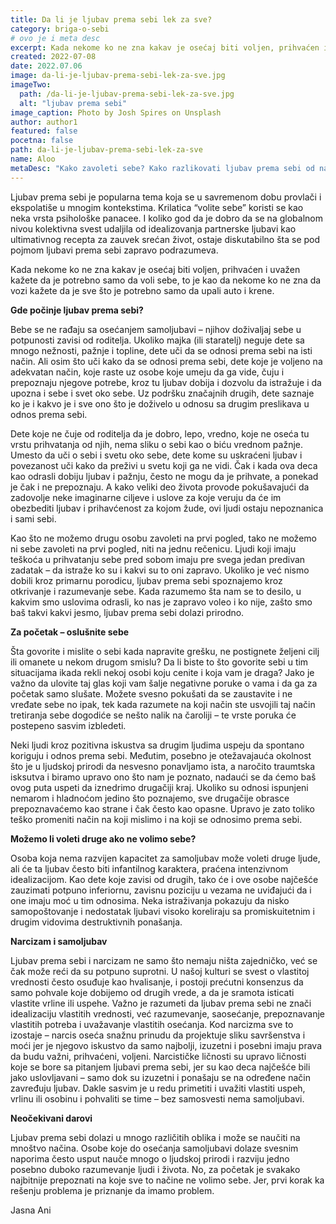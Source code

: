 ```yaml
---
title: Da li je ljubav prema sebi lek za sve?
category: briga-o-sebi
# ovo je i meta desc
excerpt: Kada nekome ko ne zna kakav je osećaj biti voljen, prihvaćen i uvažen kažete da je potrebno samo da voli sebe, to je kao da nekome ko ne zna da vozi kažete da je sve što je potrebno samo da upali auto i krene.
created: 2022-07-08
date: 2022.07.06
image: da-li-je-ljubav-prema-sebi-lek-za-sve.jpg
imageTwo:
  path: /da-li-je-ljubav-prema-sebi-lek-za-sve.jpg
  alt: "ljubav prema sebi"
image_caption: Photo by Josh Spires on Unsplash
author: author1
featured: false
pocetna: false
path: da-li-je-ljubav-prema-sebi-lek-za-sve
name: Aloo
metaDesc: "Kako zavoleti sebe? Kako razlikovati ljubav prema sebi od narcizma? Upoznajte sebe i doživite ljubav prema sebi. Neke od odgovora naći ćete u ovom tekstu."
---
```


Ljubav prema sebi je popularna tema koja se u savremenom dobu provlači i ekspolatiše u mnogim kontekstima. Krilatica “volite sebe” koristi se kao neka vrsta psihološke panacee. I koliko god da je dobro da se na globalnom nivou kolektivna svest udaljila od idealizovanja partnerske ljubavi kao  ultimativnog recepta za zauvek srećan život, ostaje diskutabilno šta se pod pojmom ljubavi prema sebi zapravo podrazumeva.

Kada nekome ko ne zna kakav je osećaj biti voljen, prihvaćen i uvažen kažete da je potrebno samo da voli sebe, to je kao da nekome ko ne zna da vozi kažete da je sve što je potrebno samo da upali auto i krene.

**Gde počinje ljubav prema sebi?**

Bebe se ne rađaju sa osećanjem samoljubavi – njihov doživaljaj sebe u potpunosti zavisi od roditelja. Ukoliko majka (ili staratelj) neguje dete sa mnogo nežnosti, pažnje i topline, dete uči da se odnosi prema sebi na isti način. Ali osim što uči kako da se odnosi prema sebi, dete koje je voljeno na adekvatan način, koje raste uz osobe koje umeju da ga vide, čuju i prepoznaju njegove potrebe, kroz tu ljubav dobija i dozvolu da istražuje i da upozna i sebe i svet oko sebe. Uz podršku značajnih drugih, dete saznaje ko je i kakvo je i sve ono što je doživelo u odnosu sa drugim preslikava u odnos prema sebi. 

Dete koje ne čuje od roditelja da je dobro, lepo, vredno, koje ne oseća tu vrstu prihvatanja od njih, nema sliku o sebi kao o biću vrednom pažnje. Umesto da uči o sebi i svetu oko sebe, dete kome su uskraćeni ljubav i povezanost uči kako da preživi u svetu koji ga ne vidi. Čak i kada ova deca kao odrasli dobiju ljubav i pažnju, često ne mogu da je prihvate, a ponekad je čak i ne prepoznaju. A kako veliki deo života provode pokušavajući da zadovolje neke imaginarne ciljeve i uslove za koje veruju da će im obezbediti ljubav i prihavćenost za kojom žude, ovi ljudi ostaju nepoznanica i sami sebi. 

Kao što ne možemo drugu osobu zavoleti na prvi pogled, tako ne možemo ni sebe zavoleti na prvi pogled, niti na jednu rečenicu. Ljudi koji imaju teškoća u prihvatanju sebe pred sobom imaju pre svega jedan predivan zadatak – da istraže ko su i kakvi su to oni zapravo. Ukoliko je već nismo dobili kroz primarnu porodicu, ljubav prema sebi spoznajemo kroz otkrivanje i razumevanje sebe. Kada razumemo šta nam se to desilo, u kakvim smo uslovima odrasli, ko nas je zapravo voleo i ko nije, zašto smo baš takvi kakvi jesmo, ljubav prema sebi dolazi prirodno.

**Za početak – oslušnite sebe**

Šta govorite i mislite o sebi kada napravite grešku, ne postignete željeni cilj ili omanete u nekom drugom smislu? Da li biste to što govorite sebi u tim situacijama ikada rekli nekoj osobi koju cenite i koja vam je draga? Jako je važno da ulovite taj glas koji vam šalje negativne poruke o vama i da ga za početak samo slušate. Možete svesno pokušati da se zaustavite i ne vređate sebe no ipak, tek kada razumete na koji način ste usvojili taj način tretiranja sebe dogodiće se nešto nalik na čaroliji – te vrste poruka će postepeno sasvim izbledeti. 

Neki ljudi kroz pozitivna iskustva sa drugim ljudima uspeju da spontano koriguju i odnos prema sebi. Međutim, posebno je otežavajauća okolnost što je u ljudskoj prirodi da nesvesno ponavljamo ista, a naročito traumtska isksutva i biramo upravo ono što nam je poznato, nadaući se da ćemo baš ovog puta uspeti da iznedrimo drugačiji kraj. Ukoliko su odnosi ispunjeni nemarom i hladnoćom jedino što poznajemo, sve drugačije obrasce prepoznavaćemo kao strane i čak često kao opasne. Upravo je zato toliko teško promeniti način na koji mislimo i na koji se odnosimo prema sebi. 

**Možemo li voleti druge ako ne volimo sebe?**

Osoba koja nema razvijen kapacitet za samoljubav može voleti druge ljude, ali će ta ljubav često biti infantilnog karaktera, praćena intenzivnom idealizacijom. Kao dete koje zavisi od drugih, tako će i ove osobe najčešće zauzimati potpuno inferiornu, zavisnu poziciju u vezama ne uviđajući da i one imaju moć u tim odnosima. Neka istraživanja pokazuju da nisko samopoštovanje i nedostatak ljubavi visoko koreliraju sa promiskuitetnim i drugim vidovima destruktivnih ponašanja.  

**Narcizam i samoljubav**

Ljubav prema sebi i narcizam ne samo što nemaju ništa zajedničko, već se čak može reći da su potpuno suprotni. U našoj kulturi se svest o vlastitoj vrednosti često osuđuje kao hvalisanje, i postoji prećutni konsenzus da samo pohvale koje dobijemo od drugih vrede, a da je sramota isticati vlastite vrline ili uspehe. Važno je razumeti da ljubav prema sebi ne znači idealizaciju vlastitih vrednosti, već razumevanje, saosećanje, prepoznavanje vlastitih potreba i uvažavanje vlastitih osećanja. Kod narcizma sve to izostaje – narcis oseća snažnu prinudu da projektuje sliku savršenstva i moći jer je njegovo iskustvo da samo najbolji, izuzetni i posebni imaju prava da budu važni, prihvaćeni, voljeni. Narcističke ličnosti su upravo ličnosti koje se bore sa pitanjem ljubavi prema sebi, jer su kao deca najčešće bili jako uslovljavani – samo dok su izuzetni i ponašaju se na određene način zavređuju ljubav. Dakle sasvim je u redu primetiti i uvažiti vlastiti uspeh, vrlinu ili osobinu i pohvaliti se time –  bez samosvesti nema samoljubavi. 

**Neočekivani darovi**

Ljubav prema sebi dolazi u mnogo različitih oblika i može se naučiti na mnoštvo načina. Osobe koje do osećanja samoljubavi dolaze svesnim naporima često usput nauče mnogo o ljudskoj prirodi i razviju jedno posebno duboko razumevanje ljudi i života. No, za početak je svakako najbitnije prepoznati na koje sve to načine ne volimo sebe. Jer, prvi korak ka rešenju problema je priznanje da imamo problem.

Jasna Ani

